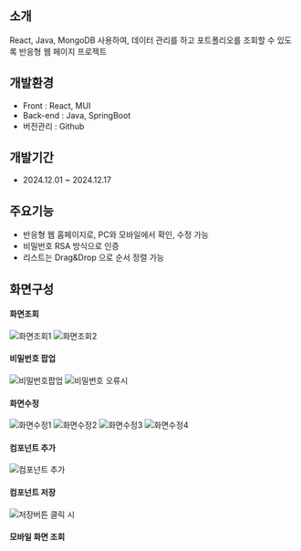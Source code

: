 ## 소개
 React, Java, MongoDB 사용하여, 데이터 관리를 하고 포트폴리오를 조회할 수 있도록 반응형 웹 페이지 프로젝트

## 개발환경 
- Front : React, MUI
- Back-end : Java, SpringBoot
- 버전관리 : Github

## 개발기간 
- 2024.12.01 ~ 2024.12.17 


## 주요기능 
- 반응형 웹 홈페이지로, PC와 모바일에서 확인, 수정 가능
- 비밀번호 RSA 방식으로 인증
- 리스트는 Drag&Drop 으로 순서 정렬 가능

## 화면구성 
#### 화면조회
![화면조회1](src/main/resources/static/client/images/img.png)
![화면조회2](src/main/resources/static/client/images/img_1.png)

#### 비밀번호 팝업 
![비밀번호팝업](src/main/resources/static/client/images/img_2.png)
![비밀번호 오류시](src/main/resources/static/client/images/img_3.png)

#### 화면수정 
![화면수정1](src/main/resources/static/client/images/img_4.png)
![화면수정2](src/main/resources/static/client/images/img_5.png)
![화면수정3](src/main/resources/static/client/images/img_6.png)
![화면수정4](src/main/resources/static/client/images/img_7.png)

#### 컴포넌트 추가
![컴포넌트 추가](src/main/resources/static/client/images/img_9.png)

#### 컴포넌트 저장
![저장버튼 클릭 시](src/main/resources/static/client/images/img_10.png)

#### 모바일 화면 조회